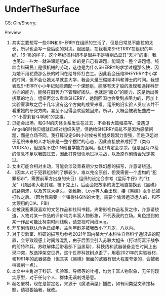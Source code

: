 # UnderTheSurface
GS; Gin/Sherry; 

Preview
1.	其实主要想写一些GIN和SHERRY在组织的生活了，但是日常总不能拉的太长，所以也会写一些后面的对决。起因是，在我看来SHETRRY在组织的年纪，16-18的样子，这个年纪搞科研不是很并不是特别凸显其“天才”的事，我也见过一些大一就进课题组的。难的是自己有课题、能调度一整个课题组。纯粹当科研民工是很机械的劳动，这也是为什么SHERRY的求学过程那么快，因为她不用花费那么长的时间在给导师打白工。因此我会压缩SHEYRRY中小学的时间，但不会让她太早就念大学，我会大量压缩她本科和博士的时间。我想表现SHERRY小小年纪就能调配一个课题组，能够有天才般的发现和选择科研方向的能力，能够在旧势力下管理好团队，也就是“服众”的能力，这是她出类拔萃的地方。组织再怎么看重SHERRY，她刚回国也会受到点阻力的，再加上实验室事故之后十几年没有这个方向的成果来看，组织的旧实验人员应该并不看重她的研究方向，甚至不见得会欢迎她回来。所以，大概会被我扭曲成一个“小雪莉智斗学阀”的故事。
2.	贝姐会出场，和GIN的肉体关系发生在过去，不会有大篇幅描写。没遇见Angel的时候贝姐就已经对组织失望，但她给SHERRY捣乱不是因为感情问题，而是立场不同。我打算设定GIN小时候被贝姐发现潜力很强，但是贝姐对于组织未来的人才培养是一整个摆烂的心态，因此直接放养成打手（类似VODKA），但是架不住GIN他自学能力强啊。组织肯定会凉凉，但是因为73给的信息不足以我圆过去，因此打算很快地过掉决战，以及原作剧情会光速掠过。
3.	女主可能会相对主动，可能会涉及青春期少女性幻想的描写，介意请绕道。
4.	（因本人对于犯罪组织的了解较少，难以完全原创，但我需要一个虚构的“犯罪都市”，需要前军方出身的头目）组织的设定会参考《星际牛仔》的“红龙”（顶层老大老封建，被下克上）。后面会把故事的发生地直接换到《黑礁》的路南浦，以及苏联大姐头、张维新、Levy等人会出现，接《黑礁》女仆长被打败之后。（因为我需要一个镇得住GIN的大佬，需要个偷渡运货运人的，和不太顶用的CIA、FBI）
5.	会被我塞爆我喜欢的文艺作品和社科书籍，夹带影视作品私货之作，介意请绕道，人物对某一作品的评价均为丰富人物形象，不代表我的立场。角色提到的某一作品可能比柯南时间线晚，请忽视时间线bug。
6.	开车剧情默认角色已成年，主角年龄差被我改小了几岁，八以内。
7.	对于实验室、科研的描写均参考2021年国内某大学本科生自然科学通识课的配置，会导致观感上时间线混乱，由于后面会引入苏联大姐头（打过阿富汗战争的前特种兵，苏联解体后带着部下当黑帮），科技线和武器装备会在时间上出现冲突，故选择架空世界，这个世界科技树点歪了，用着2021年的实验器材，和1991年的武器装备（但其实《黑礁》里面的武器有很大程度夸张的，会被我稍微削一点）。
8.	本文中主角对于科研、实验室、导师等的吐槽，均为丰富人物形象，无任何现实原型，对于任何个人、群体无讽刺或恶意。
9.	起名废材，现在是暂定名，来源于《魔法满屋》插曲，如有同类型文章撞标题，请狠狠抽我，我改。
